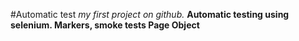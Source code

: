#Automatic test
*my first project on github.*
__Automatic testing using selenium.
Markers, smoke tests
Page Object__
